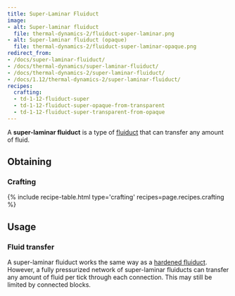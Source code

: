 ```yaml
---
title: Super-Laminar Fluiduct
image:
- alt: Super-laminar fluiduct
  file: thermal-dynamics-2/fluiduct-super-laminar.png
- alt: Super-laminar fluiduct (opaque)
  file: thermal-dynamics-2/fluiduct-super-laminar-opaque.png
redirect_from:
- /docs/super-laminar-fluiduct/
- /docs/thermal-dynamics/super-laminar-fluiduct/
- /docs/thermal-dynamics-2/super-laminar-fluiduct/
- /docs/1.12/thermal-dynamics-2/super-laminar-fluiduct/
recipes:
  crafting:
  - td-1-12-fluiduct-super
  - td-1-12-fluiduct-super-opaque-from-transparent
  - td-1-12-fluiduct-super-transparent-from-opaque
---
```


A **super-laminar fluiduct** is a type of [fluiduct](/docs/1.12/thermal-dynamics/fluiduct/) that can
transfer any amount of fluid.


Obtaining
---------

### Crafting
{% include recipe-table.html type='crafting' recipes=page.recipes.crafting %}


Usage
-----

### Fluid transfer
A super-laminar fluiduct works the same way as a [hardened
fluiduct](/docs/1.12/thermal-dynamics/hardened-fluiduct/). However, a fully pressurized network of
super-laminar fluiducts can transfer any amount of fluid per tick through each
connection. This may still be limited by connected blocks.
